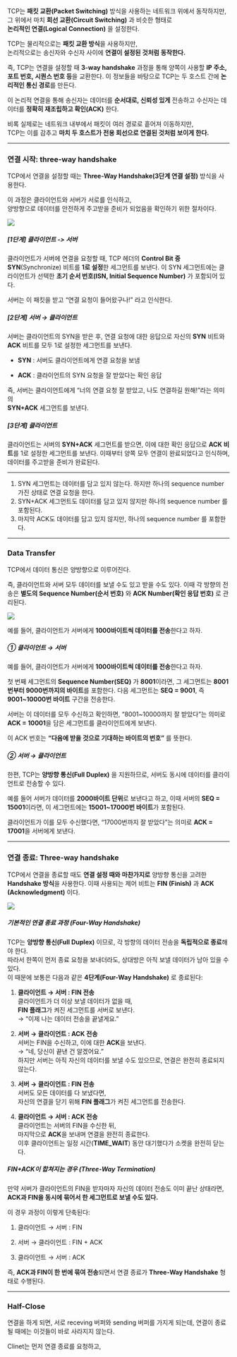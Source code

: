 TCP는 **패킷 교환(Packet Switching)** 방식을 사용하는 네트워크 위에서 동작하지만,  
그 위에서 마치 **회선 교환(Circuit Switching)** 과 비슷한 형태로  
**논리적인 연결(Logical Connection)** 을 설정한다.

TCP는 물리적으로는 **패킷 교환 방식**을 사용하지만,  
논리적으로는 송신자와 수신자 사이에 **연결이 설정된 것처럼 동작한다.**

즉, TCP는 연결을 설정할 때 **3-way handshake** 과정을 통해 양쪽이 사용할 **IP 주소, 포트 번호, 시퀀스 번호 등**을 교환한다. 이 정보들을 바탕으로 TCP는 두 호스트 간에 **논리적인 통신 경로**를 만든다.

이 논리적 연결을 통해 송신자는 데이터를 **순서대로, 신뢰성 있게** 전송하고 수신자는 데이터를 **정확히 재조립하고 확인(ACK)** 한다.

비록 실제로는 네트워크 내부에서 패킷이 여러 경로로 흩어져 이동하지만,  
TCP는 이를 감추고 **마치 두 호스트가 전용 회선으로 연결된 것처럼 보이게 한다.**


---
### 연결 시작: three-way handshake
TCP에서 연결을 설정할 때는 **Three-Way Handshake(3단계 연결 설정)** 방식을 사용한다.  

이 과정은 클라이언트와 서버가 서로를 인식하고,  
양방향으로 데이터를 안전하게 주고받을 준비가 되었음을 확인하기 위한 절차이다.

![](../images/Pasted%20image%2020251014141322.png)
##### [1단계] 클라이언트 -> 서버
클라이언트가 서버에 연결을 요청할 때, TCP 헤더의 **Control Bit 중 SYN**(Synchronize) 비트를 **1로 설정**한 세그먼트를 보낸다. 이 SYN 세그먼트에는 클라이언트가 선택한 **초기 순서 번호(ISN, Initial Sequence Number)** 가 포함되어 있다.  

서버는 이 패킷을 받고 “연결 요청이 들어왔구나!” 라고 인식한다.
##### **[2단계] 서버 → 클라이언트**  
서버는 클라이언트의 SYN을 받은 후, 연결 요청에 대한 응답으로 자신의 **SYN** 비트와 **ACK** 비트를 모두 1로 설정한 세그먼트를 보낸다.

- **SYN** : 서버도 클라이언트에게 연결 요청을 보냄
    
- **ACK** : 클라이언트의 SYN 요청을 잘 받았다는 확인 응답
    
즉, 서버는 클라이언트에게 “너의 연결 요청 잘 받았고, 나도 연결하길 원해!”라는 의미의  
**SYN+ACK** 세그먼트를 보낸다.

##### **[3단계] 클라이언트** 
클라이언트는 서버의 **SYN+ACK** 세그먼트를 받으면, 이에 대한 확인 응답으로 **ACK 비트**를 1로 설정한 세그먼트를 보낸다. 이때부터 양쪽 모두 연결이 완료되었다고 인식하며, 데이터를 주고받을 준비가 완료된다.


---

1. SYN 세그먼트는 데이터를 담고 있지 않는다. 하지만 하나의 sequence number 가진 상태로 연결 요청을 한다.
2. SYN+ACK 세그먼트도 데이터를 담고 있지 않지만 하나의 sequence number 를 포함된다.
3. 마지막 ACK도 데이터를 담고 있지 않지만, 하나의 sequence number 를 포함한다.

---
### Data Transfer

TCP에서 데이터 통신은 양방향으로 이루어진다.  

즉, 클라이언트와 서버 모두 데이터를 보낼 수도 있고 받을 수도 있다. 이때 각 방향의 전송은 **별도의 Sequence Number(순서 번호)** 와 **ACK Number(확인 응답 번호)** 로 관리된다.

![](../images/Pasted%20image%2020251014142116.png)

예를 들어, 클라이언트가 서버에게 **1000바이트씩 데이터를 전송**한다고 하자.  

##### ① 클라이언트 → 서버

예를 들어, 클라이언트가 서버에게 **1000바이트씩 데이터를 전송**한다고 하자.  

첫 번째 세그먼트의 **Sequence Number(SEQ)** 가 **8001**이라면, 그 세그먼트는 **8001번부터 9000번까지의 바이트**를 포함한다. 다음 세그먼트는 **SEQ = 9001**, 즉 **9001~10000번 바이트** 구간을 전송한다.

서버는 이 데이터를 모두 수신하고 확인하면, “8001~10000까지 잘 받았다”는 의미로 **ACK = 10001**을 담은 세그먼트를 클라이언트에게 보낸다.  

이 ACK 번호는 **“다음에 받을 것으로 기대하는 바이트의 번호”** 를 뜻한다.

##### ② 서버 → 클라이언트

한편, TCP는 **양방향 통신(Full Duplex)** 을 지원하므로, 서버도 동시에 데이터를 클라이언트로 전송할 수 있다.

예를 들어 서버가 데이터를 **2000바이트 단위**로 보낸다고 하고, 이때 서버의 **SEQ = 15001**이라면, 이 세그먼트에는 **15001~17000번 바이트**가 포함된다.

클라이언트가 이를 모두 수신했다면, “17000번까지 잘 받았다”는 의미로 **ACK = 17001**을 서버에게 보낸다.

---
### 연결 종료: Three-way handshake

TCP에서 연결을 종료할 때도 **연결 설정 때와 마찬가지로** 양방향 통신을 고려한 **Handshake 방식**을 사용한다. 이때 사용되는 제어 비트는 **FIN (Finish)** 과 **ACK (Acknowledgment)** 이다.

![](../images/Pasted%20image%2020251014142824.png)

##### 기본적인 연결 종료 과정 (Four-Way Handshake)

TCP는 **양방향 통신(Full Duplex)** 이므로, 각 방향의 데이터 전송을 **독립적으로 종료**해야 한다.  
따라서 한쪽이 먼저 종료 요청을 보내더라도, 상대방은 아직 보낼 데이터가 남아 있을 수 있다.  
이 때문에 보통은 다음과 같은 **4단계(Four-Way Handshake)** 로 종료된다:

1. **클라이언트 → 서버 : FIN 전송**  
    클라이언트가 더 이상 보낼 데이터가 없을 때,  
    **FIN 플래그**가 켜진 세그먼트를 서버로 보낸다.  
    → “이제 나는 데이터 전송을 끝낼게요.”
    
2. **서버 → 클라이언트 : ACK 전송**  
    서버는 FIN을 수신하고, 이에 대한 **ACK**을 보낸다.  
    → “네, 당신이 끝낸 건 알겠어요.”  
    하지만 서버는 아직 자신의 데이터를 보낼 수도 있으므로, 연결은 완전히 종료되지 않는다.
    
3. **서버 → 클라이언트 : FIN 전송**  
    서버도 모든 데이터를 다 보냈다면,  
    자신의 연결을 닫기 위해 **FIN 플래그**가 켜진 세그먼트를 전송한다.
    
4. **클라이언트 → 서버 : ACK 전송**  
    클라이언트는 서버의 FIN을 수신한 뒤,  
    마지막으로 **ACK**을 보내며 연결을 완전히 종료한다.  
    이후 클라이언트는 일정 시간(**TIME_WAIT**) 동안 대기했다가 소켓을 완전히 닫는다.
    

##### FIN+ACK이 합쳐지는 경우 (Three-Way Termination)

만약 서버가 클라이언트의 FIN을 받자마자 자신의 데이터 전송도 이미 끝난 상태라면,  
**ACK과 FIN을 동시에 묶어서 한 세그먼트로 보낼 수도 있다.**

이 경우 과정이 이렇게 단축된다:

1. 클라이언트 → 서버 : FIN
    
2. 서버 → 클라이언트 : FIN + ACK
    
3. 클라이언트 → 서버 : ACK
    

즉, **ACK과 FIN이 한 번에 묶여 전송**되면서 연결 종료가 **Three-Way Handshake** 형태로 수행된다.

---

### Half-Close

연결을 하게 되면, 서로 receving 버퍼와 sending 버퍼를 가지게 되는데, 연결이 종료될 때에는 이것들이 바로 사라지지 않는다. 

Clinet는 먼저 연결 종료를 요청하고, 